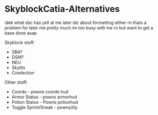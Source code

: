 # SkyblockCatia-Alternatives

idek what sbc has yell at me later
idc about formatting either rn thats a problem for later me
pretty much im too busy with hw rn but want to get a base done asap

Skyblock stuff:
- SBA?
- DSM?
- NEU
- Skytils
- Cowlection

Other stuff:
- Coords - powns coords hud
- Armor Status - powns armorhud
- Potion Status - Powns potionhud
- Toggle Sprint/Sneak - powns/lily
